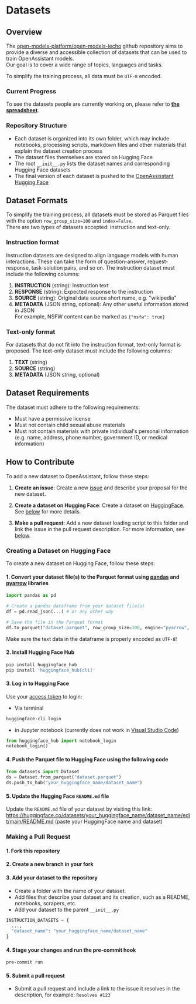 # Datasets

## **Overview**

The [open-models-platform/open-models-iecho](https://github.com/open-models-platform/open-models-iecho/)
github repository aims to provide a diverse and accessible collection of
datasets that can be used to train OpenAssistant models.<br/> Our goal is to
cover a wide range of topics, languages and tasks.

To simplify the training process, all data must be `UTF-8` encoded.

### **Current Progress**

To see the datasets people are currently working on, please refer to
**[the spreadsheet](https://docs.google.com/spreadsheets/d/1NYYa6vHiRnk5kwnyYaCT0cBO62--Tm3w4ihdBtp4ISk)**.

### **Repository Structure**

- Each dataset is organized into its own folder, which may include notebooks,
  processing scripts, markdown files and other materials that explain the
  dataset creation process
- The dataset files themselves are stored on Hugging Face
- The root `__init__.py` lists the dataset names and corresponding Hugging Face
  datasets
- The final version of each dataset is pushed to the
  [OpenAssisstant Hugging Face](https://huggingface.co/OpenAssistant)

## **Dataset Formats**

To simplify the training process, all datasets must be stored as Parquet files
with the option `row_group_size=100` and `index=False`.<br/> There are two types
of datasets accepted: instruction and text-only.

### **Instruction format**

Instruction datasets are designed to align language models with human
interactions. These can take the form of question-answer, request-response,
task-solution pairs, and so on. The instruction dataset must include the
following columns:

1. **INSTRUCTION** (string): Instruction text
2. **RESPONSE** (string): Expected response to the instruction
3. **SOURCE** (string): Original data source short name, e.g. "wikipedia"
4. **METADATA** (JSON string, optional): Any other useful information stored in
   JSON<br/> For example, NSFW content can be marked as `{"nsfw": true}`

### **Text-only format**

For datasets that do not fit into the instruction format, text-only format is
proposed. The text-only dataset must include the following columns:

1. **TEXT** (string)
2. **SOURCE** (string)
3. **METADATA** (JSON string, optional)

## **Dataset Requirements**

The dataset must adhere to the following requirements:

- Must have a permissive license
- Must not contain child sexual abuse materials
- Must not contain materials with private individual's personal information
  (e.g. name, address, phone number, government ID, or medical information)

## **How to Contribute**

To add a new dataset to OpenAssistant, follow these steps:

1. **Create an issue**: Create a new
   [issue](https://github.com/open-models-platform/open-models-iecho/issues/new) and describe
   your proposal for the new dataset.

2. **Create a dataset on Hugging Face**: Create a dataset on
   [HuggingFace](https://huggingface.co). See
   [below](#creating-a-dataset-on-huggingface) for more details.

3. **Make a pull request**: Add a new dataset loading script to this folder and
   link the issue in the pull request description. For more information, see
   [below](#making-a-pull-request).

### **Creating a Dataset on Hugging Face**

To create a new dataset on Hugging Face, follow these steps:

#### 1. Convert your dataset file(s) to the Parquet format using [pandas](https://pandas.pydata.org/) and [pyarrow](https://pypi.org/project/pyarrow/) libraries

```python
import pandas as pd

# Create a pandas dataframe from your dataset file(s)
df = pd.read_json(...) # or any other way

# Save the file in the Parquet format
df.to_parquet("dataset.parquet", row_group_size=100, engine="pyarrow", index=False)
```

Make sure the text data in the dataframe is properly encoded as `UTF-8`!

#### 2. Install Hugging Face Hub

```bash
pip install huggingface_hub
pip install 'huggingface_hub[cli]'
```

#### 3. Log in to Hugging Face

Use your [access token](https://huggingface.co/docs/hub/security-tokens) to
login:

- Via terminal

```bash
huggingface-cli login
```

- in Jupyter notebook (currently does not work in
  [Visual Studio Code](https://github.com/huggingface/huggingface_hub/issues/752))

```python
from huggingface_hub import notebook_login
notebook_login()
```

#### 4. Push the Parquet file to Hugging Face using the following code

```python
from datasets import Dataset
ds = Dataset.from_parquet("dataset.parquet")
ds.push_to_hub("your_huggingface_name/dataset_name")
```

#### 5. Update the Hugging Face `README.md` file

Update the `README.md` file of your dataset by visiting this link:
<https://huggingface.co/datasets/your_huggingface_name/dataset_name/edit/main/README.md>
(paste your HuggingFace name and dataset)

### **Making a Pull Request**

#### 1. Fork this repository

#### 2. Create a new branch in your fork

#### 3. Add your dataset to the repository

- Create a folder with the name of your dataset.
- Add files that describe your dataset and its creation, such as a README,
  notebooks, scrapers, etc.
- Add your dataset to the parent `__init__.py`

```python
INSTRUCTION_DATASETS = {
  ...,
  "dataset_name": "your_huggingface_name/dataset_name"
}
```

#### 4. Stage your changes and run the pre-commit hook

```bash
pre-commit run
```

#### 5. Submit a pull request

- Submit a pull request and include a link to the issue it resolves in the
  description, for example: `Resolves #123`
